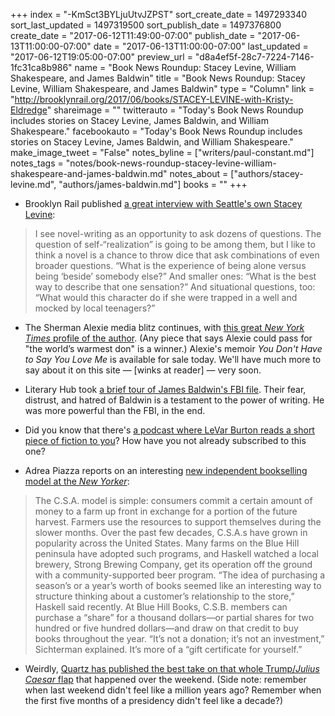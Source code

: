 +++
index = "-KmSct3BYLjuUtvJZPST"
sort_create_date = 1497293340
sort_last_updated = 1497319500
sort_publish_date = 1497376800
create_date = "2017-06-12T11:49:00-07:00"
publish_date = "2017-06-13T11:00:00-07:00"
date = "2017-06-13T11:00:00-07:00"
last_updated = "2017-06-12T19:05:00-07:00"
preview_url = "d8a4ef5f-28c7-7224-7146-1fc31ca8b986"
name = "Book News Roundup: Stacey Levine, William Shakespeare, and James Baldwin"
title = "Book News Roundup: Stacey Levine, William Shakespeare, and James Baldwin"
type = "Column"
link = "http://brooklynrail.org/2017/06/books/STACEY-LEVINE-with-Kristy-Eldredge"
shareimage = ""
twitterauto = "Today's Book News Roundup includes stories on Stacey Levine, James Baldwin, and William Shakespeare."
facebookauto = "Today's Book News Roundup includes stories on Stacey Levine, James Baldwin, and William Shakespeare."
make_image_tweet = "False"
notes_byline = ["writers/paul-constant.md"]
notes_tags = "notes/book-news-roundup-stacey-levine-william-shakespeare-and-james-baldwin.md"
notes_about = ["authors/stacey-levine.md", "authors/james-baldwin.md"]
books = ""
+++
* Brooklyn Rail published [a great interview with Seattle's own Stacey Levine](http://brooklynrail.org/2017/06/books/STACEY-LEVINE-with-Kristy-Eldredge):

<blockquote>I see novel-writing as an opportunity to ask dozens of questions. The question of self-“realization” is going to be among them, but I like to think a novel is a chance to throw dice that ask combinations of even broader questions. “What is the experience of being alone versus being ‘beside’ somebody else?” And smaller ones: “What is the best way to describe that one sensation?” And situational questions, too: “What would this character do if she were trapped in a well and mocked by local teenagers?”</blockquote>

* The Sherman Alexie media blitz continues, with [this great *New York Times* profile of the author](https://www.nytimes.com/2017/06/12/books/sherman-alexie-and-the-tricky-art-of-memoir.html). (Any piece that says Alexie could pass for "the world’s warmest don" is a winner.) Alexie's memoir *You Don't Have to Say You Love Me* is available for sale today. We'll have much more to say about it on this site — [winks at reader] — very soon.

* Literary Hub took [a brief tour of James Baldwin's FBI file](http://lithub.com/a-look-inside-james-baldwins-1884-page-fbi-file/). Their fear, distrust, and hatred of Baldwin is a testament to the power of writing. He was more powerful than the FBI, in the end.

* Did you know that there's [a podcast where LeVar Burton reads a short piece of fiction to you](http://www.levarburtonpodcast.com/)? How have you not already subscribed to this one?

* Adrea Piazza reports on an interesting [new independent bookselling model at the *New Yorker*](http://www.newyorker.com/books/page-turner/a-c-s-a-for-books?mbid=rss):

<blockquote>The C.S.A. model is simple: consumers commit a certain amount of money to a farm up front in exchange for a portion of the future harvest. Farmers use the resources to support themselves during the slower months. Over the past few decades, C.S.A.s have grown in popularity across the United States. Many farms on the Blue Hill peninsula have adopted such programs, and Haskell watched a local brewery, Strong Brewing Company, get its operation off the ground with a community-supported beer program. “The idea of purchasing a season’s or a year’s worth of books seemed like an interesting way to structure thinking about a customer’s relationship to the store,” Haskell said recently. At Blue Hill Books, C.S.B. members can purchase a “share” for a thousand dollars—or partial shares for two hundred or five hundred dollars—and draw on that credit to buy books throughout the year. “It’s not a donation; it’s not an investment,” Sichterman explained. It’s more of a “gift certificate for yourself.”</blockquote>

* Weirdly, [Quartz has published the best take on that whole Trump/*Julius Caesar* flap](https://qz.com/1003723/shakespeare-in-the-park-the-boycott-of-a-trump-like-julius-caesar-at-central-parks-delacorte-theater-misses-shakespeares-point-bac-dal/) that happened over the weekend. (Side note: remember when last weekend didn't feel like a million years ago? Remember when the first five months of a presidency didn't feel like a decade?)